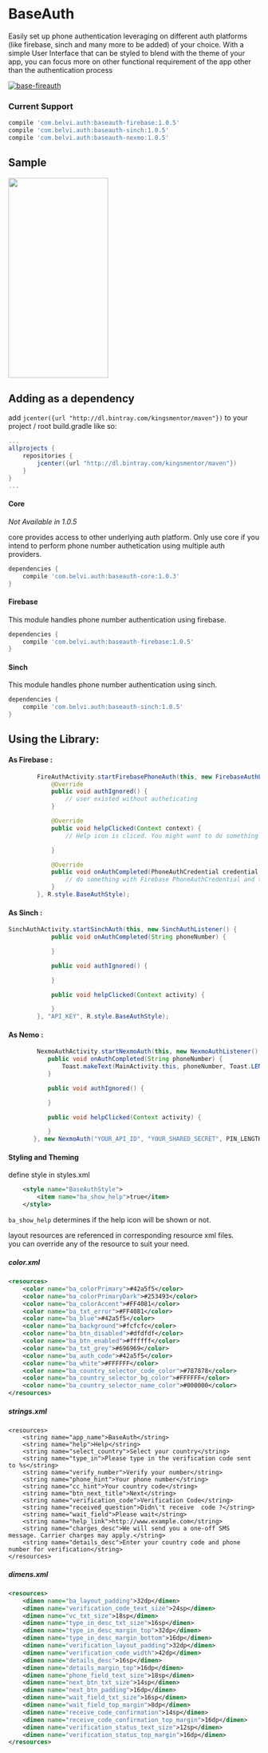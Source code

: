 # BaseAuth
Easily set up phone authentication leveraging on different auth platforms (like firebase, sinch and many more to be added) of your choice. With a simple User Interface that can be styled to blend with the theme of your app, you can focus more on other functional requirement of the app other than the authentication process

 [ ![base-fireauth](https://api.bintray.com/packages/kingsmentor/maven/BaseAuth/images/download.svg) ](https://bintray.com/kingsmentor/maven/BaseAuth/_latestVersion)

### Current Support

```gradle
compile 'com.belvi.auth:baseauth-firebase:1.0.5'
compile 'com.belvi.auth:baseauth-sinch:1.0.5'
compile 'com.belvi.auth:baseauth-nexmo:1.0.5'
```

## Sample

<img src="https://github.com/KingsMentor/BaseAuth/blob/master/sample/base_auth_sample.gif"  width="200" height="400" />

## Adding as a dependency

add `jcenter({url "http://dl.bintray.com/kingsmentor/maven"})` to your project / root build.gradle like so:

```gradle
...
allprojects {
    repositories {
        jcenter({url "http://dl.bintray.com/kingsmentor/maven"})
    }
}
...
```

#### Core
*Not Available in 1.0.5*

core provides access to other underlying auth platform. Only use core if you intend to perform phone number authetication using multiple auth providers.
```gradle
dependencies {
    compile 'com.belvi.auth:baseauth-core:1.0.3'
}
```

#### Firebase

This module handles phone number authentication using firebase. 
```gradle
dependencies {
    compile 'com.belvi.auth:baseauth-firebase:1.0.5'
}
```

#### Sinch

This module handles phone number authentication using sinch. 


```gradle
dependencies {
    compile 'com.belvi.auth:baseauth-sinch:1.0.5'
}
```
## Using the Library:

#### As Firebase :

```java
        FireAuthActivity.startFirebasePhoneAuth(this, new FirebaseAuthListener() {
            @Override
            public void authIgnored() {
                // user existed without autheticating
            }

            @Override
            public void helpClicked(Context context) {
                // Help icon is cliced. You might want to do something here.

            }

            @Override
            public void onAuthCompleted(PhoneAuthCredential credential, String phoneNumber) {
                // do something with Firebase PhoneAuthCredential and the autheticated phone number
            }
        }, R.style.BaseAuthStyle);
```
#### As Sinch :

```java
SinchAuthActivity.startSinchAuth(this, new SinchAuthListener() {
            public void onAuthCompleted(String phoneNumber) {

            }

            public void authIgnored() {

            }

            public void helpClicked(Context activity) {

            }
        }, "API_KEY", R.style.BaseAuthStyle);
 ```
 
 #### As Nemo :
 
 ```java
         NexmoAuthActivity.startNexmoAuth(this, new NexmoAuthListener() {
            public void onAuthCompleted(String phoneNumber) {
                Toast.makeText(MainActivity.this, phoneNumber, Toast.LENGTH_LONG).show();
            }

            public void authIgnored() {

            }

            public void helpClicked(Context activity) {

            }
        }, new NexmoAuth("YOUR_API_ID", "YOUR_SHARED_SECRET", PIN_LENGTH), R.style.BaseAuthStyle);
```

#### Styling and Theming 

define style in styles.xml

```xml
    <style name="BaseAuthStyle">
        <item name="ba_show_help">true</item>
    </style>
```

`ba_show_help` determines if the help icon will be shown or not.

layout resources are referenced in corresponding resource xml files.<br/>
you can override any of the resource to suit your need.

##### color.xml

```xml
<resources>
    <color name="ba_colorPrimary">#42a5f5</color>
    <color name="ba_colorPrimaryDark">#253493</color>
    <color name="ba_colorAccent">#FF4081</color>
    <color name="ba_txt_error">#FF4081</color>
    <color name="ba_blue">#42a5f5</color>
    <color name="ba_background">#fcfcfc</color>
    <color name="ba_btn_disabled">#dfdfdf</color>
    <color name="ba_btn_enabled">#ffffff</color>
    <color name="ba_txt_grey">#696969</color>
    <color name="ba_auth_code">#42a5f5</color>
    <color name="ba_white">#FFFFFF</color>
    <color name="ba_country_selector_code_color">#787878</color>
    <color name="ba_country_selector_bg_color">#FFFFFF</color>
    <color name="ba_country_selector_name_color">#000000</color>
</resources>

```

##### strings.xml

```
<resources>
    <string name="app_name">BaseAuth</string>
    <string name="help">Help</string>
    <string name="select_country">Select your country</string>
    <string name="type_in">Please type in the verification code sent to %s</string>
    <string name="verify_number">Verify your number</string>
    <string name="phone_hint">Your phone number</string>
    <string name="cc_hint">Your country code</string>
    <string name="btn_next_title">Next</string>
    <string name="verification_code">Verification Code</string>
    <string name="received_question">Didn\'t receive  code ?</string>
    <string name="wait_field">Please wait</string>
    <string name="help_link">http://www.example.com</string>
    <string name="charges_desc">We will send you a one-off SMS message. Carrier charges may apply.</string>
    <string name="details_desc">Enter your country code and phone number for verification</string>
</resources>
```

##### dimens.xml

```xml
<resources>
    <dimen name="ba_layout_padding">32dp</dimen>
    <dimen name="verification_code_text_size">24sp</dimen>
    <dimen name="vc_txt_size">18sp</dimen>
    <dimen name="type_in_desc_txt_size">16sp</dimen>
    <dimen name="type_in_desc_margin_top">32dp</dimen>
    <dimen name="type_in_desc_margin_bottom">16dp</dimen>
    <dimen name="verification_layout_padding">32dp</dimen>
    <dimen name="verification_code_width">42dp</dimen>
    <dimen name="details_desc">16sp</dimen>
    <dimen name="details_margin_top">16dp</dimen>
    <dimen name="phone_field_text_size">18sp</dimen>
    <dimen name="next_btn_txt_size">14sp</dimen>
    <dimen name="next_btn_padding">16dp</dimen>
    <dimen name="wait_field_txt_size">16sp</dimen>
    <dimen name="wait_field_top_margin">8dp</dimen>
    <dimen name="receive_code_confirmation">14sp</dimen>
    <dimen name="receive_code_confirmation_top_margin">16dp</dimen>
    <dimen name="verification_status_text_size">12sp</dimen>
    <dimen name="verification_status_top_margin">16dp</dimen>
</resources>
```
